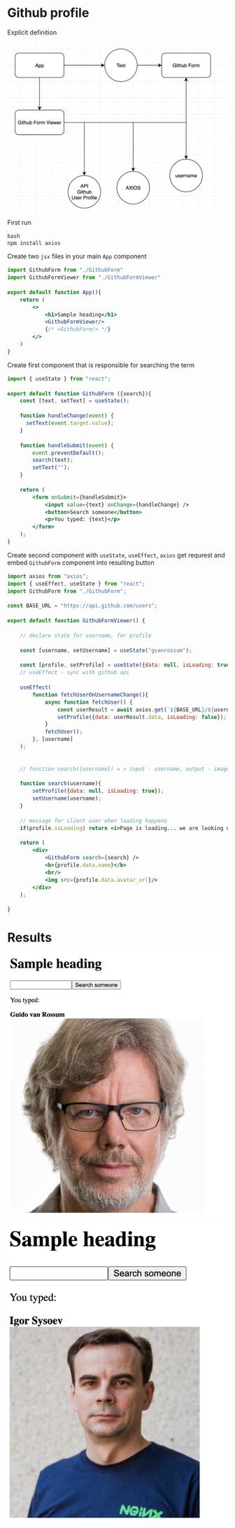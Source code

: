 # Github profile

Explicit definition

![Alt text](./diagram.png)


First run 
```
bash
npm install axios
```

Create two `jsx` files in your main `App` component
```jsx
import GithubForm from "./GithubForm"
import GithubFormViewer from "./GithubFormViewer"

export default function App(){
    return (
        <>
            <h1>Sample heading</h1>
            <GithubFormViewer/>
            {/* <GithubForm/> */}
        </>
    )
}
```

Create first component that is responsible for searching the term
```jsx
import { useState } from "react";

export default function GithubForm ({search}){
    const [text, setText] = useState();

    function handleChange(event) {
      setText(event.target.value);
    }

    function handleSubmit(event) {
        event.preventDefault();
        search(text);
        setText("");
    }
  
    return (
        <form onSubmit={handleSubmit}>
            <input value={text} onChange={handleChange} />
            <button>Search someone</button>
            <p>You typed: {text}</p>
        </form>
    );
}
```
Create second component with `useState`, `useEffect`, `axios` get requrest and embed `GithubForm` component into resulting button

```jsx
import axios from "axios";
import { useEffect, useState } from "react";
import GithubForm from "./GithubForm";

const BASE_URL = "https://api.github.com/users";

export default function GithubFormViewer() {

    // declare state for username, for profile

    const [username, setUsername] = useState("gvanrossum");

    const [profile, setProfile] = useState({data: null, isLoading: true});
    // useEffect - sync with github api

    useEffect(
        function fetchUserOnUsernameChange(){
            async function fetchUser() {
                const userResult = await axios.get(`${BASE_URL}/${username}`)
                setProfile({data: userResult.data, isLoading: false});
            }
            fetchUser();
        }, [username]
    );


    // function search({username}) = > input - username, output - image and profile name

    function search(username){
        setProfile({data: null, isLoading: true});
        setUsername(username);
    }

    // message for client user when loading happens
    if(profile.isLoading) return <i>Page is loading... we are looking user</i>;

    return (
        <div>
            <GithubForm search={search} />
            <b>{profile.data.name}</b>
            <br/>
            <img src={profile.data.avatar_url}/>
        </div>
    );

}
```

# Results 

![Alt text](./result-guido.png)
![Alt text](./result-igor.png)

